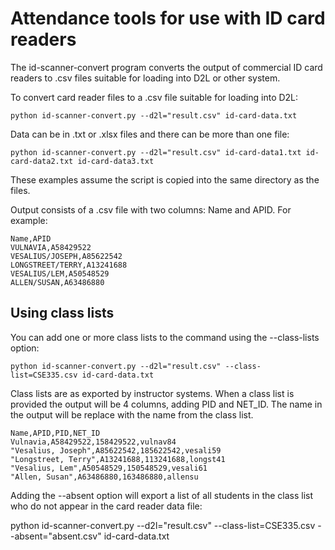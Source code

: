 # Attendance tools for use with ID card readers

The id-scanner-convert program converts the output of commercial ID card readers to .csv files
suitable for loading into D2L or other system. 

To convert card reader files to a .csv file suitable for loading into D2L:

    python id-scanner-convert.py --d2l="result.csv" id-card-data.txt

Data can be in .txt or .xlsx files and there can be more than one file:

    python id-scanner-convert.py --d2l="result.csv" id-card-data1.txt id-card-data2.txt id-card-data3.txt

These examples assume the script is copied into the same directory as the files. 

Output consists of a .csv file with two columns: Name and APID. For example:

    Name,APID
    VULNAVIA,A58429522
    VESALIUS/JOSEPH,A85622542
    LONGSTREET/TERRY,A13241688
    VESALIUS/LEM,A50548529
    ALLEN/SUSAN,A63486880

## Using class lists

You can add one or more class lists to the command using the --class-lists option:

    python id-scanner-convert.py --d2l="result.csv" --class-list=CSE335.csv id-card-data.txt

Class lists are as exported by instructor systems. When a class list is provided the output will 
be 4 columns, adding PID and NET_ID. The name in the output will be replace with 
the name from the class list.

    Name,APID,PID,NET_ID
    Vulnavia,A58429522,158429522,vulnav84
    "Vesalius, Joseph",A85622542,185622542,vesali59
    "Longstreet, Terry",A13241688,113241688,longst41
    "Vesalius, Lem",A50548529,150548529,vesali61
    "Allen, Susan",A63486880,163486880,allensu

Adding the --absent option will export a list of all students in the class list who 
do not appear in the card reader data file:

python id-scanner-convert.py --d2l="result.csv" --class-list=CSE335.csv --absent="absent.csv" id-card-data.txt

